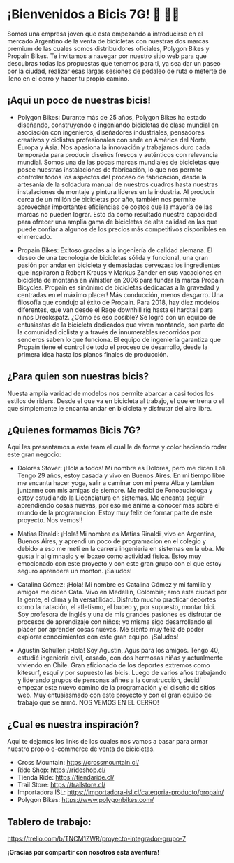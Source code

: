 
# ¡Bienvenidos a Bicis 7G! :bicyclist: :mountain_biking_man:
Somos una empresa joven que esta empezando a introducirse en el mercado Argentino de la venta de bicicletas con nuestras dos marcas premium de las cuales somos distribuidores oficiales, Polygon Bikes y Propain Bikes.
Te invitamos a navegar por nuestro sitio web para que descubras todas las propuestas que tenemos para ti, ya sea dar un paseo por la ciudad, realizar esas largas sesiones de pedaleo de ruta o meterte de lleno en el cerro y hacer tu propio camino. 

## ¡Aqui un poco de nuestras bicis!

- Polygon Bikes:
Durante más de 25 años, Polygon Bikes ha estado diseñando, construyendo e ingeniando bicicletas de clase mundial en asociación con ingenieros, diseñadores industriales, pensadores creativos y ciclistas profesionales con sede en América del Norte, Europa y Asia. Nos apasiona la innovación y trabajamos duro cada temporada para producir diseños frescos y auténticos con relevancia mundial. Somos una de las pocas marcas mundiales de bicicletas que posee nuestras instalaciones de fabricación, lo que nos permite controlar todos los aspectos del proceso de fabricación, desde la artesanía de la soldadura manual de nuestros cuadros hasta nuestras instalaciones de montaje y pintura líderes en la industria. Al producir cerca de un millón de bicicletas por año, también nos permite aprovechar importantes eficiencias de costos que la mayoría de las marcas no pueden lograr. Esto da como resultado nuestra capacidad para ofrecer una amplia gama de bicicletas de alta calidad en las que puede confiar a algunos de los precios más competitivos disponibles en el mercado.

- Propain Bikes:
Exitoso gracias a la ingeniería de calidad alemana. El deseo de una tecnología de bicicletas sólida y funcional, una gran pasión por andar en bicicleta y demasiadas cervezas: los ingredientes que inspiraron a Robert Krauss y Markus Zander en sus vacaciones en bicicleta de montaña en Whistler en 2006 para fundar la marca Propain Bicycles. Propain es sinónimo de bicicletas dedicadas a la gravedad y centradas en el máximo placer! Más conducción, menos desgarro. Una filosofía que condujo al éxito de Propain. Para 2018, hay diez modelos diferentes, que van desde el Rage downhill rig hasta el hardtail para niños Dreckspatz. ¿Cómo es eso posible? Se logró con un equipo de entusiastas de la bicicleta dedicados que viven montando, son parte de la comunidad ciclista y a través de innumerables recorridos por senderos saben lo que funciona. El equipo de ingeniería garantiza que Propain tiene el control de todo el proceso de desarrollo, desde la primera idea hasta los planos finales de producción.

## ¿Para quien son nuestras bicis?

Nuesta amplia varidad de modelos nos permite abarcar a casi todos los estilos de riders. Desde el que va en bicicleta al trabajo, el que entrena o el que simplemente le encanta andar en bicicleta y disfrutar del aire libre.

## ¿Quienes formamos Bicis 7G?

Aqui les presentamos a este team el cual le da forma y color haciendo rodar este gran negocio:

- Dolores Stover:
    ¡Hola a todos! Mi nombre es Dolores, pero me dicen Loli. Tengo 29 años, estoy casada y vivo en Buenos Aires. En mi tiempo libre me encanta hacer yoga, salir a caminar con mi perra Alba y tambien juntarme con mis amigas de siempre. Me recibi de Fonoaudiologa y estoy estudiando la Licenciatura en sistemas. Me encanta seguir aprendiendo cosas nuevas, por eso me anime a conocer mas sobre el mundo de la programacion. Estoy muy feliz de formar parte de este proyecto. Nos vemos!!

- Matias Rinaldi:
    ¡Hola! Mi nombre es Matias Rinaldi ,vivo en Argentina, Buenos Aires, y aprendi un poco de programacion en el colegio y debido a eso me meti en la carrera ingenieria en sistemas en la uba. Me gusta ir al gimnasio y el boxeo como actividad fisica. Estoy muy emocionado con este proyecto y con este gran grupo con el que estoy seguro aprendere un monton. ¡Saludos!

- Catalina Gómez:
    ¡Hola! Mi nombre es Catalina Gómez y mi familia y amigos me dicen Cata. Vivo en Medellín, Colombia; amo esta ciudad por la gente, el clima y la versatilidad. Disfruto mucho practicar deportes como la natación, el atletismo, el buceo y, por supuesto, montar bici. Soy profesora de inglés y una de mis grandes pasiones es disfrutar de procesos de aprendizaje con niños; yo misma sigo desarrollando el placer por aprender cosas nuevas. Me siento muy feliz de poder explorar conocimientos con este gran equipo. ¡Saludos!

- Agustín Schuller: 
    ¡Hola! Soy Agustín, Agus para los amigos. Tengo 40, estudié ingeniería civil, casado, con dos hermosas niñas y actualmente viviendo en Chile. Gran aficionado de los deportes extremos como kitesurf, esquí y por supuesto las bicis. Luego de varios años trabajando y liderando grupos de personas afines a la construcción, decidí empezar este nuevo camino de la programación y el diseño de sitios web. Muy entusiasmado con este proyecto y con el gran equipo de trabajo que se armó. NOS VEMOS EN EL CERRO!

## ¿Cual es nuestra inspiración?
Aqui te dejamos los links de los cuales nos vamos a basar para armar nuestro propio e-commerce de venta de bicicletas.

- Cross Mountain: https://crossmountain.cl/
- Ride Shop: https://rideshop.cl/
- Tienda Ride: https://tiendaride.cl/
- Trail Store: https://trailstore.cl/
- Importadora ISL: https://importadora-isl.cl/categoria-producto/propain/
- Polygon Bikes: https://www.polygonbikes.com/

## Tablero de trabajo:
https://trello.com/b/TNCM1ZWR/proyecto-integrador-grupo-7

**¡Gracias por compartir con nosotros esta aventura!**
